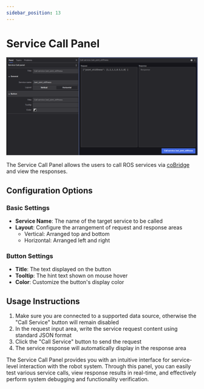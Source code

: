 ```yaml
---
sidebar_position: 13
---
```


# Service Call Panel

![Service Call Panel Overview](./img/viz-13-1.png)

The Service Call Panel allows the users to call ROS services via [coBridge](https://github.com/coscene-io/coBridge) and view the responses.

## Configuration Options

### Basic Settings

- **Service Name**: The name of the target service to be called
- **Layout**: Configure the arrangement of request and response areas
  - Vertical: Arranged top and bottom
  - Horizontal: Arranged left and right

### Button Settings

- **Title**: The text displayed on the button
- **Tooltip**: The hint text shown on mouse hover
- **Color**: Customize the button's display color

## Usage Instructions

1. Make sure you are connected to a supported data source, otherwise the "Call Service" button will remain disabled
2. In the request input area, write the service request content using standard JSON format
3. Click the "Call Service" button to send the request
4. The service response will automatically display in the response area

The Service Call Panel provides you with an intuitive interface for service-level interaction with the robot system. Through this panel, you can easily test various service calls, view response results in real-time, and effectively perform system debugging and functionality verification.
